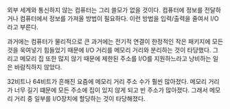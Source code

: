 외부 세계와 통신하지 않는 컴퓨터는 그리 쓸모가 없을 것이다. 컴퓨터에 정보를 전달하거나 컴퓨터에서 정보를 가져올 방법이 필요하다. 이런 방법을 입력/출력을 줄여서 I/O라고 부른다. 

과거에는 컴퓨터가 물리적으로 큰 과거에는 전기적 연결이 한정적인 작은 패키지에 모든 것을 욱여넣기 힘들었기 때문에 I/O 거리를 메모리 거리와 분리하는 것이 타당했다. 그리고 메모리 집 또한 많지 않기 때문에 제한된 주소를 I/O를 지원하느라고 낭비하는 일은 바람직하지 않았다. 

32비트나 64비트가 흔해진 요즘에 메모리 거리 주소 수가 훨씬 많아졌다. 메모리 거리가 너무 길기 떄문에 모든 주소에 집이 있지 않게 되고 빈 주소가 많아졌다. 그래서 메모리 거리 중 일부를 I/O장치에 할당하는 것이 타당해졌다. 

